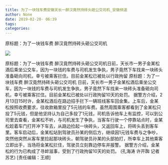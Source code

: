 ```yaml
---
title: 为了一块钱车费安徽天长一醉汉竟然持砖头砸公交司机_安徽频道
author: None
date: 2019-02-20- 06:39
tags: 
categories: 
---
```

原标题：为了一块钱车费 醉汉竟然持砖头砸公交司机
<!-- more -->
                
<img align="center" border="0" src="http://p2.ifengimg.com/a/2016/0810/204c433878d5cf9size1_w16_h16.png" />
                
            
原标题：为了一块钱车费 醉汉竟然持砖头砸公交司机日前，天长市一男子金某松酒后乘坐公交车，因为一块钱的车费与司机发生争执，男子竟然下车找来一块砖头准备砸向司机，幸亏被乘客拦住。目前金某松已被处以行政拘留
原标题：为了一块钱车费 醉汉竟然持砖头砸公交司机
日前，天长市一男子金某松酒后乘坐公交车，因为一块钱的车费与司机发生争执，男子竟然下车找来一块砖头准备砸向司机，幸亏被乘客拦住。目前金某松已被处以行政拘留10天的处罚。
据警方介绍，2月13日15时许，金某松酒后在路边招手拦下一辆班线客车回金集。上车后，金某松按照收费要求，往收款箱里投了5元钱的车费。虽然周围乘客都看到了金某松只投了5元钱，但是他坚持认为自己多投了1元钱，司机告诉他车上有监控，可以到公司里去查看，金某松不听，与司机发生了争执，当客车行驶一个停靠站点时，金某松趁着车门打开冲下车去，从路边捡起一块砖头，又返回车上，将砖头丢到客车里。客车启动后，金某松站到驾驶员孙某的侧后方，继续因1元钱车费与之争吵，突然他突然从客车里捡起那块砖头，朝驾驶员孙某的头部拍打，所幸车上其他乘客立即出手，当场将金某松拦住，驾驶员立刻靠边停车并报警。
据警方介绍，金某松的行为已构成了寻衅滋事，受到了行政拘留10天的处罚。 (孔海涛 许开踟 记者 苏艺)
[责任编辑：王顺]
            
